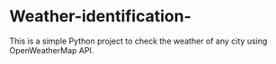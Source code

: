 # Weather-identification-
This is a simple Python project to check the weather of any city using OpenWeatherMap API.
